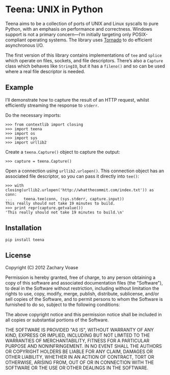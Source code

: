 # Teena: UNIX in Python

Teena aims to be a collection of ports of UNIX and Linux syscalls to pure
Python, with an emphasis on performance and correctness. Windows support is not
a primary concern—I’m initially targeting only POSIX-compliant operating
systems. The library uses [Tornado][] to do efficient asynchronous I/O.

  [tornado]: http://www.tornadoweb.org/

The first version of this library contains implementations of `tee` and
`splice` which operate on files, sockets, and file descriptors. There’s also a
`Capture` class which behaves like `StringIO`, but it has a `fileno()` and so
can be used where a real file descriptor is needed.


## Example

I’ll demonstrate how to capture the result of an HTTP request, whilst
efficiently streaming the response to `stderr`.

Do the necessary imports:

```pycon
>>> from contextlib import closing
>>> import teena
>>> import os
>>> import sys
>>> import urllib2
```

Create a `teena.Capture()` object to capture the output:

```pycon
>>> capture = teena.Capture()
```

Open a connection using `urllib2.urlopen()`. This connection object has an
associated file descriptor, so you can pass it directly into `tee()`:

```pycon
>>> with closing(urllib2.urlopen('http://whatthecommit.com/index.txt')) as conn:
...     teena.tee(conn, (sys.stderr, capture.input))
This really should not take 19 minutes to build.
>>> print repr(capture.getvalue())
'This really should not take 19 minutes to build.\n'
```


## Installation

    pip install teena


## License

Copyright (C) 2012 Zachary Voase

Permission is hereby granted, free of charge, to any person obtaining a copy of
this software and associated documentation files (the "Software"), to deal in
the Software without restriction, including without limitation the rights to
use, copy, modify, merge, publish, distribute, sublicense, and/or sell copies
of the Software, and to permit persons to whom the Software is furnished to do
so, subject to the following conditions:

The above copyright notice and this permission notice shall be included in all
copies or substantial portions of the Software.

THE SOFTWARE IS PROVIDED "AS IS", WITHOUT WARRANTY OF ANY KIND, EXPRESS OR
IMPLIED, INCLUDING BUT NOT LIMITED TO THE WARRANTIES OF MERCHANTABILITY,
FITNESS FOR A PARTICULAR PURPOSE AND NONINFRINGEMENT. IN NO EVENT SHALL THE
AUTHORS OR COPYRIGHT HOLDERS BE LIABLE FOR ANY CLAIM, DAMAGES OR OTHER
LIABILITY, WHETHER IN AN ACTION OF CONTRACT, TORT OR OTHERWISE, ARISING FROM,
OUT OF OR IN CONNECTION WITH THE SOFTWARE OR THE USE OR OTHER DEALINGS IN THE
SOFTWARE.
